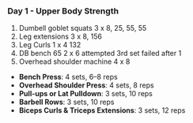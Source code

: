 ### Day 1 - Upper Body Strength
1. Dumbell goblet squats 3 x 8, 25, 55, 55
2. Leg extensions 3 x 8, 156
3. Leg Curls 1 x 4 132
4. DB bench 65 2 x 6 attempted 3rd set failed after 1
5. Overhead shoulder machine 4 x 8
- **Bench Press**: 4 sets, 6–8 reps  
- **Overhead Shoulder Press**: 4 sets, 8 reps  
- **Pull-ups or Lat Pulldown**: 3 sets, 10 reps  
- **Barbell Rows**: 3 sets, 10 reps  
- **Biceps Curls & Triceps Extensions**: 3 sets, 12 reps